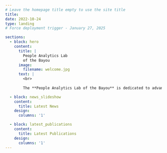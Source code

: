 ```yaml
---
# Leave the homepage title empty to use the site title
title:
date: 2022-10-24
type: landing
# Force deployment trigger - January 27, 2025

sections:
  - block: hero
    content:
      title: |
        People Analytics Lab
        of the Bayou
      image:
        filename: welcome.jpg
      text: |
        <br>
        
        The **People Analytics Lab of the Bayou** is dedicated to advancing research in organizational behavior, human resource management, and workplace analytics. We focus on understanding how people work, lead, and thrive in organizations.

  - block: news_slideshow
    content:
      title: Latest News
    design:
      columns: '1'

  - block: latest_publications
    content:
      title: Latest Publications
    design:
      columns: '1'
---
```

